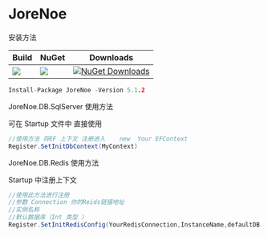 # JoreNoe

安装方法

| Build                                                     | NuGet                                                        | Downloads                                                    |
| --------------------------------------------------------- | ------------------------------------------------------------ | ------------------------------------------------------------ |
| ![](https://img.shields.io/badge/NetCore-3.1-green.svg) | [![](https://img.shields.io/nuget/v/JoreNoe.svg)](https://www.nuget.org/packages/JoreNoe) | <a href="https://www.nuget.org/packages/JoreNoe/" rel="nofollow noreferrer"><img src="https://img.shields.io/nuget/dt/JoreNoe?label=Downloads" alt="NuGet Downloads"></a>

```C
Install-Package JoreNoe -Version 5.1.2
```

JoreNoe.DB.SqlServer 使用方法 

可在 Startup 文件中 直接使用   

```c#
//使用方法 将EF 上下文 注册进入    new  Your EFContext
Register.SetInitDbContext(MyContext)
```

JoreNoe.DB.Redis 使用方法

Startup 中注册上下文

```C#
//使用此方法进行注册 
//参数 Connection 你的Reids链接地址
//实例名称   
//默认数据库（Int 类型 ）
Register.SetInitRedisConfig(YourRedisConnection,InstanceName,defaultDB = 0)
```

